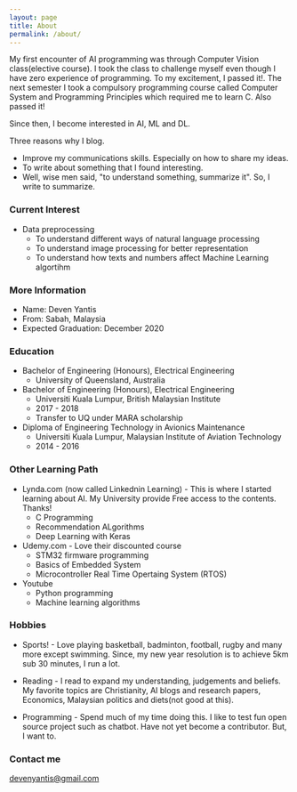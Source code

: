 ```yaml
---
layout: page
title: About
permalink: /about/
---
```


My first encounter of AI programming was through Computer Vision class(elective course). I took the class to challenge myself even though I have zero experience of programming. To my excitement, I passed it!. The next semester I took a compulsory programming course called Computer System and Programming Principles which required me to learn C. Also passed it!

Since then, I become interested in AI, ML and DL.

Three reasons why I blog.
- Improve my communications skills. Especially on how to share my ideas.
- To write about something that I found interesting.
- Well, wise men said, "to understand something, summarize it". So, I write to summarize.

### Current Interest
- Data preprocessing
  - To understand different ways of natural language processing
  - To understand image processing for better representation
  - To understand how texts and numbers affect Machine Learning algortihm

### More Information

- Name: Deven Yantis
- From: Sabah, Malaysia
- Expected Graduation: December 2020

### Education
- Bachelor of Engineering (Honours), Electrical Engineering
  - University of Queensland, Australia
- Bachelor of Engineering (Honours), Electrical Engineering
  - Universiti Kuala Lumpur, British Malaysian Institute
  - 2017 - 2018
  - Transfer to UQ under MARA scholarship
- Diploma of Engineering Technology in Avionics Maintenance
  - Universiti Kuala Lumpur, Malaysian Institute of Aviation Technology
  - 2014 - 2016
  
### Other Learning Path
- Lynda.com (now called Linkednin Learning) - This is where I started learning about AI. My University provide Free access to the contents. Thanks!
  - C Programming
  - Recommendation ALgorithms
  - Deep Learning with Keras
- Udemy.com - Love their discounted course
  - STM32 firmware programming
  - Basics of Embedded System
  - Microcontroller Real Time Opertaing System (RTOS)
- Youtube
  - Python programming
  - Machine learning algorithms

### Hobbies
- Sports! -  Love playing basketball, badminton, football, rugby and many more except swimming. Since, my new year resolution is to achieve 5km sub 30 minutes, I run a lot.

- Reading - I read to expand my understanding, judgements and beliefs. My favorite topics are Christianity, AI blogs and research papers, Economics, Malaysian politics and diets(not good at this).

- Programming - Spend much of my time doing this. I like to test fun open source project such as chatbot. Have not yet become a contributor. But, I want to.

### Contact me

[devenyantis@gmail.com](mailto:devenyantis@gmail.com)
